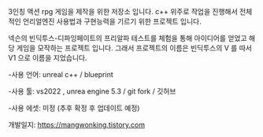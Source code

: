 3인칭 액션 rpg 게임을 제작을 위한 저장소 입니다.
c++ 위주로 작업을 진행해서 전체적인 언리얼엔진 사용법과 구현능력을 기르기 위한 프로젝트 입니다.

넥슨의 빈딕투스-디파잉페이트의 프리알파 테스트를 체험을 통해 아이디어를 얻었고 
해당 게임을 모작하는 프로젝트 입니다.
그래서 프로젝트의 이름은 빈딕투스의 V 를 따서 V1 으로 이름을 지었습니다.

-사용 언어: unreal c++ / blueprint 

-사용 툴: vs2022 , unrea engine 5.3 / git fork / 깃허브

-사용 에셋: 미정 (추후 확정 후 업데이트 예정)

개발일지: https://mangwonking.tistory.com
